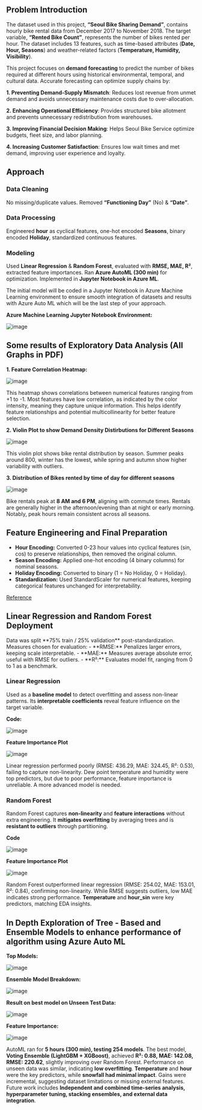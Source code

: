 ## Problem Introduction

The dataset used in this project, **“Seoul Bike Sharing Demand”**, contains hourly bike rental data from December 2017 to November 2018. The target variable, **“Rented Bike Count”**, represents the number of bikes rented per hour. The dataset includes 13 features, such as time-based attributes (**Date, Hour, Seasons**) and weather-related factors (**Temperature, Humidity, Visibility**).

This project focuses on **demand forecasting** to predict the number of bikes required at different hours using historical environmental, temporal, and cultural data. Accurate forecasting can optimize supply chains by:

**1. Preventing Demand-Supply Mismatch**: Reduces lost revenue from unmet demand and avoids unnecessary maintenance costs due to over-allocation.

**2. Enhancing Operational Efficiency**: Provides structured bike allotment and prevents unnecessary redistribution from warehouses.

**3. Improving Financial Decision Making**: Helps Seoul Bike Service optimize budgets, fleet size, and labor planning.

**4. Increasing Customer Satisfaction**: Ensures low wait times and met demand, improving user experience and loyalty.

<h2>Approach</h2>

### Data Cleaning  
No missing/duplicate values. Removed **“Functioning Day”** (No) & **“Date”**.  

### Data Processing  
Engineered **hour** as cyclical features, one-hot encoded **Seasons**, binary encoded **Holiday**, standardized continuous features.  

### Modeling  
Used **Linear Regression** & **Random Forest**, evaluated with **RMSE, MAE, R²**, extracted feature importances. Ran **Azure AutoML (300 min)** for optimization. Implemented in **Jupyter Notebook in Azure ML**.  

The initial model will be coded in a Jupyter Notebook in Azure Machine Learning environment to ensure smooth integration of datasets and results with Azure Auto ML which will be the last step of your approach. 

**Azure Machine Learning Jupyter Notebook Environment:**

![image](https://github.com/user-attachments/assets/2e2536ea-218b-492a-a3fd-730a14c1696b)

<h2>Some results of Exploratory Data Analysis (All Graphs in PDF)</h2>

**1. Feature Correlation Heatmap:**

![image](https://github.com/user-attachments/assets/48dbfc93-7e6e-47e7-954d-f8626943d790)

This heatmap shows correlations between numerical features ranging from +1 to -1. Most features have low correlation, as indicated by the color intensity, meaning they capture unique information. This helps identify feature relationships and potential multicollinearity for better feature selection.  

**2. Violin Plot to show Demand Density Distirbutions for Different Seasons**

![image](https://github.com/user-attachments/assets/5daf7033-0377-4b52-aedb-6de2a06c7c2b)
  
This violin plot shows bike rental distribution by season. Summer peaks around 800, winter has the lowest, while spring and autumn show higher variability with outliers.  

**3. Distribution of Bikes rented by time of day for different seasons**

![image](https://github.com/user-attachments/assets/0e9c7c51-4b56-439a-9033-aaacbe10e0e5)

Bike rentals peak at **8 AM and 6 PM**, aligning with commute times. Rentals are generally higher in the afternoon/evening than at night or early morning. Notably, peak hours remain consistent across all seasons.  

<h2>Feature Engineering and Final Preparation</h2>

- **Hour Encoding:** Converted 0-23 hour values into cyclical features (sin, cos) to preserve relationships, then removed the original column.  
- **Season Encoding:** Applied one-hot encoding (4 binary columns) for nominal seasons.  
- **Holiday Encoding:** Converted to binary (1 = No Holiday, 0 = Holiday).  
- **Standardization:** Used StandardScaler for numerical features, keeping categorical features unchanged for interpretability.  

[Reference](https://shrmtmt.medium.com/understand-the-capabilities-of-cyclic-encoding-5b68f831387e)  

<h2>Linear Regression and Random Forest Deployment</h2>
Data was split **75% train / 25% validation** post-standardization. Measures chosen for evaluation:  
- **RMSE:** Penalizes larger errors, keeping scale interpretable.  
- **MAE:** Measures average absolute error, useful with RMSE for outliers.  
- **R²:** Evaluates model fit, ranging from 0 to 1 as a benchmark.  


<h3>Linear Regression</h3>

Used as a **baseline model** to detect overfitting and assess non-linear patterns. Its **interpretable coefficients** reveal feature influence on the target variable.  

**Code:**

![image](https://github.com/user-attachments/assets/b02a72b1-fe53-4dda-a054-e9be489eab80)

**Feature Importance Plot**

![image](https://github.com/user-attachments/assets/1a5eaa9c-7f52-4012-a491-3c08fad3508b)

Linear regression performed poorly (RMSE: 436.29, MAE: 324.45, R²: 0.53), failing to capture non-linearity. Dew point temperature and humidity were top predictors, but due to poor performance, feature importance is unreliable. A more advanced model is needed.  

<h3>Random Forest</h3>

Random Forest captures **non-linearity** and **feature interactions** without extra engineering. It **mitigates overfitting** by averaging trees and is **resistant to outliers** through partitioning.  

**Code**

![image](https://github.com/user-attachments/assets/0f6965fc-34f5-40e8-ae5e-c99808b1120d)

**Feature Importance Plot**

![image](https://github.com/user-attachments/assets/80fc1f5c-1358-46be-a030-9a75d4bf2cb5)

Random Forest outperformed linear regression (RMSE: 254.02, MAE: 153.01, R²: 0.84), confirming non-linearity. While RMSE suggests outliers, low MAE indicates strong performance. **Temperature** and **hour_sin** were key predictors, matching EDA insights.  

<h2>In Depth Exploration of Tree - Based and Ensemble Models to enhance performance of algorithm using Azure Auto ML</h2>

**Top Models:**

![image](https://github.com/user-attachments/assets/46f2fd35-eb79-4368-8718-b8b94dfbe840)

**Ensemble Model Breakdown:**

![image](https://github.com/user-attachments/assets/ca264760-86a9-459a-8670-cd6ea65ab8f1)

**Result on best model on Unseen Test Data:**

![image](https://github.com/user-attachments/assets/47d0bb16-0fd6-41a8-a520-c9b9140df4cc)

**Feature Importance:**

![image](https://github.com/user-attachments/assets/8c901cf6-c253-49ec-b93e-24ce9e7113fb)

AutoML ran for **5 hours (300 min), testing 254 models**. The best model, **Voting Ensemble (LightGBM + XGBoost)**, achieved **R²: 0.88, MAE: 142.08, RMSE: 220.62**, slightly improving over Random Forest. Performance on unseen data was similar, indicating **low overfitting**. **Temperature** and **hour** were the key predictors, while **snowfall had minimal impact**. Gains were incremental, suggesting dataset limitations or missing external features. Future work includes **Independent and combined time-series analysis, hyperparameter tuning, stacking ensembles, and external data integration**.  

